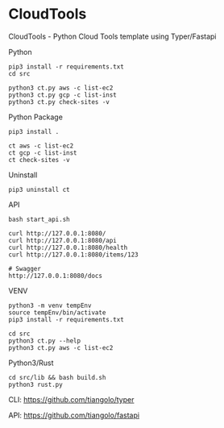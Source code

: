 # CloudTools

CloudTools - Python Cloud Tools template using Typer/Fastapi

Python
```
pip3 install -r requirements.txt
cd src

python3 ct.py aws -c list-ec2
python3 ct.py gcp -c list-inst
python3 ct.py check-sites -v
```

Python Package
```
pip3 install .

ct aws -c list-ec2
ct gcp -c list-inst
ct check-sites -v
```

Uninstall
```
pip3 uninstall ct
```

API
```
bash start_api.sh

curl http://127.0.0.1:8080/
curl http://127.0.0.1:8080/api
curl http://127.0.0.1:8080/health
curl http://127.0.0.1:8080/items/123

# Swagger
http://127.0.0.1:8080/docs
```

VENV
```
python3 -m venv tempEnv
source tempEnv/bin/activate
pip3 install -r requirements.txt

cd src
python3 ct.py --help
python3 ct.py aws -c list-ec2
```

Python3/Rust
```
cd src/lib && bash build.sh
python3 rust.py
```

CLI: https://github.com/tiangolo/typer

API: https://github.com/tiangolo/fastapi
